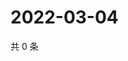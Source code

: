 # 2022-03-04

共 0 条

<!-- BEGIN WEIBO -->
<!-- 最后更新时间 Fri Mar 04 2022 06:14:44 GMT+0800 (China Standard Time) -->

<!-- END WEIBO -->

